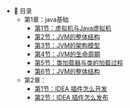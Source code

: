 - :memo: 目录
   - 第1章：java基础
       - [第1节：虚拟机与Java虚拟机](/md/idea-plugin/2023-09-07-虚拟机与Java虚拟机.md)
       - [第2节：JVM的整体结构](/md/idea-plugin/2023-09-07-JVM的整体结构.md)
       - [第3节：JVM的架构模型](/md/idea-plugin/2023-09-07-JVM的架构模型.md)
       - [第4节：JVM的生命周期](/md/idea-plugin/2023-09-07-JVM的生命周期.md)
       - [第5节：类加载器与类的加载过程](/md/idea-plugin/2023-09-07-类加载器与类的加载过程.md)
       - [第6节：JVM的整体结构](/md/idea-plugin/2023-09-07-JVM的整体结构.md)
   - 第2章：
       - [第1节：IDEA 插件怎么开发](/md/idea-plugin/2021-08-27-技术调研IDEA插件怎么开发.md)
       - [第2节：IDEA 插件怎么发布](/md/idea-plugin/2021-08-29-技术实践IDEA插件怎么发布.md)